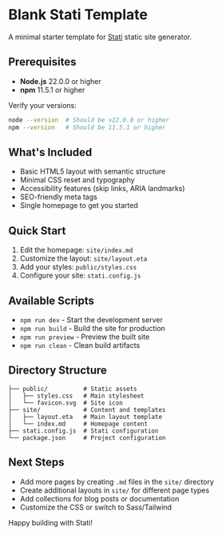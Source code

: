 # Blank Stati Template

A minimal starter template for [Stati](https://github.com/ianchak/stati) static site generator.

## Prerequisites

- **Node.js** 22.0.0 or higher
- **npm** 11.5.1 or higher

Verify your versions:
```bash
node --version  # Should be v22.0.0 or higher
npm --version   # Should be 11.5.1 or higher
```

## What's Included

- Basic HTML5 layout with semantic structure
- Minimal CSS reset and typography
- Accessibility features (skip links, ARIA landmarks)
- SEO-friendly meta tags
- Single homepage to get you started

## Quick Start

1. Edit the homepage: `site/index.md`
2. Customize the layout: `site/layout.eta`
3. Add your styles: `public/styles.css`
4. Configure your site: `stati.config.js`

## Available Scripts

- `npm run dev` - Start the development server
- `npm run build` - Build the site for production
- `npm run preview` - Preview the built site
- `npm run clean` - Clean build artifacts

## Directory Structure

```
├── public/          # Static assets
│   ├── styles.css   # Main stylesheet
│   └── favicon.svg  # Site icon
├── site/            # Content and templates
│   ├── layout.eta   # Main layout template
│   └── index.md     # Homepage content
├── stati.config.js  # Stati configuration
└── package.json     # Project configuration
```

## Next Steps

- Add more pages by creating `.md` files in the `site/` directory
- Create additional layouts in `site/` for different page types
- Add collections for blog posts or documentation
- Customize the CSS or switch to Sass/Tailwind

Happy building with Stati!
